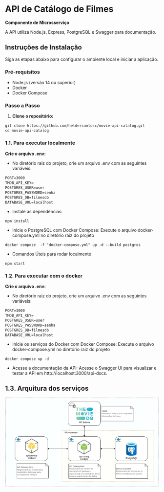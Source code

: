# API de Catálogo de Filmes
**Componente de Microsserviço**

A API utiliza Node.js, Express, PostgreSQL e Swagger para documentação.

## Instruções de Instalação

Siga as etapas abaixo para configurar o ambiente local e iniciar a aplicação.

### Pré-requisitos

- Node.js (versão 14 ou superior)
- Docker
- Docker Compose

### Passo a Passo

1. **Clone o repositório:**

```
git clone https://github.com/heldersantosc/movie-api-catalog.git
cd movie-api-catalog
```

### 1.1. Para executar localmente ###

**Crie o arquivo .env:**

- No diretório raiz do projeto, crie um arquivo .env com as seguintes variáveis:
```
PORT=3000
TMDB_API_KEY=
POSTGRES_USER=user
POSTGRES_PASSWORD=senha
POSTGRES_DB=filmesdb
DATABASE_URL=localhost
```

- Instale as dependências:
```
npm install
```

- Inicie o PostgreSQL com Docker Compose:
Execute o arquivo docker-compose.yml no diretório raiz do projeto 
```
docker compose  -f "docker-compose.yml" up -d --build postgres
```

- Comandos Úteis para rodar localmente
```
npm start
```

### 1.2. Para executar com o docker ###

**Crie o arquivo .env:**

- No diretório raiz do projeto, crie um arquivo .env com as seguintes variáveis:
```
PORT=3000
TMDB_API_KEY=
POSTGRES_USER=user
POSTGRES_PASSWORD=senha
POSTGRES_DB=filmesdb
DATABASE_URL=localhost
```

- Inicie os serviços do Docker com Docker Compose:
Execute o arquivo docker-compose.yml no diretório raiz do projeto 
```
docker compose up -d
```

- Acesse a documentação da API:
Acesse o Swagger UI para visualizar e testar a API em http://localhost:3000/api-docs.


## 1.3. Arquitura dos serviços ##
![Arquitetura de serviços](./docs/arquitetura.jpg)